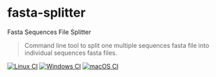 # fasta-splitter
Fasta Sequences File Splitter
> Command line tool to split one multiple sequences fasta file into individual sequences fasta files.

[![Linux CI](https://github.com/alan-lira/fasta-splitter/actions/workflows/linux_ci.yml/badge.svg)](https://github.com/alan-lira/fasta-splitter/actions/workflows/linux_ci.yml)
[![Windows CI](https://github.com/alan-lira/fasta-splitter/actions/workflows/windows_ci.yml/badge.svg)](https://github.com/alan-lira/fasta-splitter/actions/workflows/windows_ci.yml)
[![macOS CI](https://github.com/alan-lira/fasta-splitter/actions/workflows/macos_ci.yml/badge.svg)](https://github.com/alan-lira/fasta-splitter/actions/workflows/macos_ci.yml)
